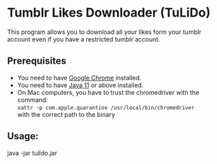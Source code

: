 # Tumblr Likes Downloader (TuLiDo)

This program allows you to download all your likes form your tumblr account even if you have a restricted tumblr account.

## Prerequisites

* You need to have [Google Chrome](https://www.google.de/chrome/) installed.
* You need to have [Java 11](https://www.java.com) or above installed.
* On Mac computers, you have to trust the chromedriver with the command:<br>
  ``xattr -p com.apple.quarantine /usr/local/bin/chromedriver``<br>
  with the correct path to the binary

## Usage:

java -jar tulido.jar 
